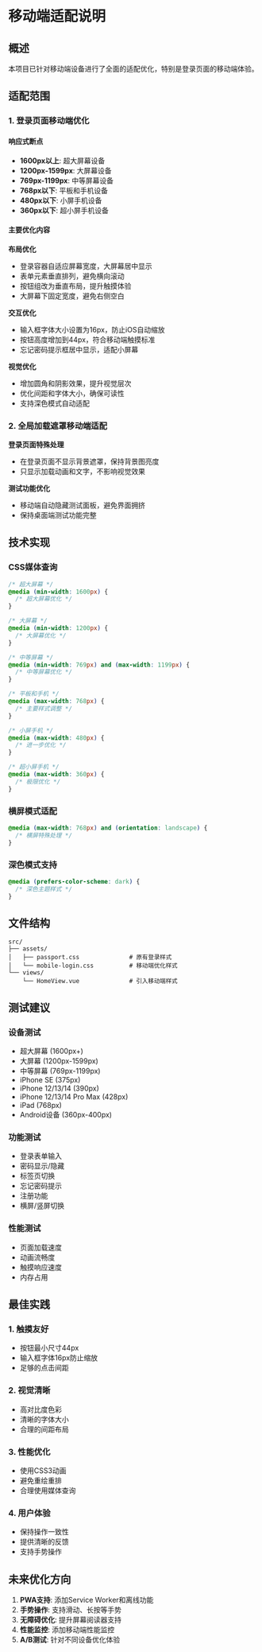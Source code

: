 # 移动端适配说明

## 概述

本项目已针对移动端设备进行了全面的适配优化，特别是登录页面的移动端体验。

## 适配范围

### 1. 登录页面移动端优化

#### 响应式断点
- **1600px以上**: 超大屏幕设备
- **1200px-1599px**: 大屏幕设备
- **769px-1199px**: 中等屏幕设备
- **768px以下**: 平板和手机设备
- **480px以下**: 小屏手机设备  
- **360px以下**: 超小屏手机设备

#### 主要优化内容

**布局优化**
- 登录容器自适应屏幕宽度，大屏幕居中显示
- 表单元素垂直排列，避免横向滚动
- 按钮组改为垂直布局，提升触摸体验
- 大屏幕下固定宽度，避免右侧空白

**交互优化**
- 输入框字体大小设置为16px，防止iOS自动缩放
- 按钮高度增加到44px，符合移动端触摸标准
- 忘记密码提示框居中显示，适配小屏幕

**视觉优化**
- 增加圆角和阴影效果，提升视觉层次
- 优化间距和字体大小，确保可读性
- 支持深色模式自动适配

### 2. 全局加载遮罩移动端适配

**登录页面特殊处理**
- 在登录页面不显示背景遮罩，保持背景图亮度
- 只显示加载动画和文字，不影响视觉效果

**测试功能优化**
- 移动端自动隐藏测试面板，避免界面拥挤
- 保持桌面端测试功能完整

## 技术实现

### CSS媒体查询
```css
/* 超大屏幕 */
@media (min-width: 1600px) {
  /* 超大屏幕优化 */
}

/* 大屏幕 */
@media (min-width: 1200px) {
  /* 大屏幕优化 */
}

/* 中等屏幕 */
@media (min-width: 769px) and (max-width: 1199px) {
  /* 中等屏幕优化 */
}

/* 平板和手机 */
@media (max-width: 768px) {
  /* 主要样式调整 */
}

/* 小屏手机 */
@media (max-width: 480px) {
  /* 进一步优化 */
}

/* 超小屏手机 */
@media (max-width: 360px) {
  /* 极限优化 */
}
```

### 横屏模式适配
```css
@media (max-width: 768px) and (orientation: landscape) {
  /* 横屏特殊处理 */
}
```

### 深色模式支持
```css
@media (prefers-color-scheme: dark) {
  /* 深色主题样式 */
}
```

## 文件结构

```
src/
├── assets/
│   ├── passport.css              # 原有登录样式
│   └── mobile-login.css          # 移动端优化样式
└── views/
    └── HomeView.vue              # 引入移动端样式
```

## 测试建议

### 设备测试
- 超大屏幕 (1600px+)
- 大屏幕 (1200px-1599px)
- 中等屏幕 (769px-1199px)
- iPhone SE (375px)
- iPhone 12/13/14 (390px)
- iPhone 12/13/14 Pro Max (428px)
- iPad (768px)
- Android设备 (360px-400px)

### 功能测试
- 登录表单输入
- 密码显示/隐藏
- 标签页切换
- 忘记密码提示
- 注册功能
- 横屏/竖屏切换

### 性能测试
- 页面加载速度
- 动画流畅度
- 触摸响应速度
- 内存占用

## 最佳实践

### 1. 触摸友好
- 按钮最小尺寸44px
- 输入框字体16px防止缩放
- 足够的点击间距

### 2. 视觉清晰
- 高对比度色彩
- 清晰的字体大小
- 合理的间距布局

### 3. 性能优化
- 使用CSS3动画
- 避免重绘重排
- 合理使用媒体查询

### 4. 用户体验
- 保持操作一致性
- 提供清晰的反馈
- 支持手势操作

## 未来优化方向

1. **PWA支持**: 添加Service Worker和离线功能
2. **手势操作**: 支持滑动、长按等手势
3. **无障碍优化**: 提升屏幕阅读器支持
4. **性能监控**: 添加移动端性能监控
5. **A/B测试**: 针对不同设备优化体验
